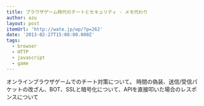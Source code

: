 ```yaml
---
title: ブラウザゲーム時代のチートとセキュリティ - メモ代わり
author: azu
layout: post
itemUrl: 'http://wate.jp/wp/?p=262'
date: '2013-02-27T15:00:00.000Z'
tags:
  - browser
  - HTTP
  - javascript
  - game
---
```

オンラインブラウザゲームでのチート対策について。
時間の偽装、送信/受信パケットの改ざん、BOT、SSLと暗号化について、APIを直接叩いた場合のレスポンスについて
